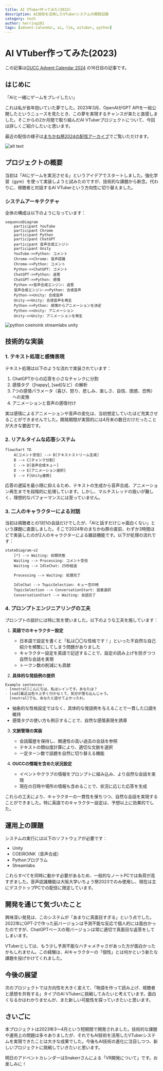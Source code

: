 ```yaml
---
title: AI VTuber作ってみた(2023)
description: AI技術を活用したVTuberシステムの開発記録
category: tech
author: herring101
tags: [advent-calendar, ai, llm, aituber, python]
---
```


# AI VTuber作ってみた(2023)

この記事は[OUCC Advent Calendar 2024](https://adventar.org/calendars/10655) の16日目の記事です。

## はじめに

「AIと一緒にゲームをプレイしたい」

これは私が長年抱いていた夢でした。2023年3月、OpenAIがGPT APIを一般公開したというニュースを見たとき、この夢を実現するチャンスが来たと直感しました。そこからの2か月間で取り組んだAI VTuberプロジェクトについて、今回は詳しくご紹介したいと思います。

最近の配信の様子は[まちかね祭2024の配信アーカイブ](https://www.youtube.com/watch?v=YftdGIyWcFE)でご覧いただけます。


![alt text](2024-12-16-aivtuber/stream_capture.png)

## プロジェクトの概要

当初は「AIにゲームを実況させる」というアイデアでスタートしました。強化学習（gym）を使って実装しようと試みたのですが、技術的な課題から断念。代わりに、視聴者と対話するAI VTuberという方向性に切り替えました。

### システムアーキテクチャ

全体の構成は以下のようになっています：

```mermaid
sequenceDiagram
    participant YouTube
    participant Chrome
    participant Python
    participant ChatGPT
    participant 音声合成エンジン
    participant Unity
    YouTube->>Python: コメント
    Chrome->>Chrome: 音声認識
    Chrome->>Python: コメント
    Python->>ChatGPT: コメント
    ChatGPT->>Python: 返答
    ChatGPT->>Python: 感情
    Python->>音声合成エンジン: 返答
    音声合成エンジン->>Python: 合成音声
    Python->>Unity: 合成音声
    Unity->>Unity: 合成音声を再生
    Python->>Python: 感情からアニメーションを決定
    Python->>Unity: アニメーション
    Unity->>Unity: アニメーションを再生
```

![python coeiroink streamlabs unity](2024-12-16-aivtuber/system.png)

## 技術的な実装

### 1. テキスト処理と感情表現

テキスト処理は以下のような流れで実装されています：

1. ChatGPTからの応答を小さなチャンクに分割
2. 感情タグ（[happy], [sad]など）の解析
3. 7つの感情パラメータ（喜び、怒り、悲しみ、楽しさ、自信、困惑、恐怖）への変換
4. アニメーションと音声の感情付け

実は感情によるアニメーションや音声の変化は、当初想定していたほど充実させることができませんでした。開発期間が実質的には4月末の数日だけだったことが大きな要因です。

### 2. リアルタイムな応答システム

```mermaid
flowchart TD
    A[コメント受信] --> B[テキストストリーム生成]
    B --> C[チャンク分割]
    C --> D[音声合成キュー]
    D --> E[アニメーション選択]
    E --> F[Unity連携]
```

応答の遅延を最小限に抑えるため、テキストの生成から音声合成、アニメーション再生までを段階的に処理しています。しかし、マルチスレッドの扱いが難しく、理想的なパフォーマンスには至っていません。

### 3. 二人のキャラクターによる対話

当初は視聴者との1対1の会話だけでしたが、「AIと話すだけじゃ面白くない」という課題に直面しました。そこで2024年のまちかね祭の直前、わずか3時間ほどで実装したのが2人のキャラクターによる雑談機能です。以下が処理の流れです：

```mermaid
stateDiagram-v2
    [*] --> Waiting: 初期状態
    Waiting --> Processing: コメント受信
    Waiting --> IdleChat: 25秒経過
    
    Processing --> Waiting: 処理完了
    
    IdleChat --> TopicSelection: キュー空の時
    TopicSelection --> ConversationStart: 話者選択
    ConversationStart --> Waiting: 会話完了

```

### 4. プロンプトエンジニアリングの工夫

プロンプトの設計には特に気を使いました。以下のような工夫を施しています：

1. **英語でのキャラクター設定**
   - 日本語で設定を書くと「私は〇〇な性格です！」といった不自然な自己紹介を頻繁にしてしまう問題がありました
   - キャラクター設定を英語で記述することで、設定の読み上げを防ぎつつ自然な会話を実現
   - トークン数の削減にも貢献

2. **具体的な発話例の提供**
```python
Example sentences:
- [neutral]こんにちは、私はレインです。あなたは？
- [sad]最近は色々上手く行かなくて、気分が落ち込んじゃう。
  [neutral]でも、あなたと話せてよかったわ。
```
   - 抽象的な性格設定ではなく、具体的な発話例を与えることで一貫した口調を維持
   - 感情タグの使い方も例示することで、自然な感情表現を誘導

3. **文脈管理の実装**
   - 会話履歴を保持し、関連性の高い過去の会話を参照
   - テキストの類似度計算により、適切な文脈を選択
   - 一定ターン数で話題を自然に切り替える機能

4. **OUCCの情報を含めた状況設定**
   - イベントやクラブの情報をプロンプトに組み込み、より自然な会話を実現
   - 現在の日時や場所の情報も含めることで、状況に応じた応答を生成

これらの工夫により、キャラクターの一貫性を保ちつつ、自然な会話を実現することができました。特に英語でのキャラクター設定は、予想以上に効果的でした。

## 運用上の課題

システムの実行には以下のソフトウェアが必要です：

- Unity
- COEIROINK（音声合成）
- Pythonプログラム
- Streamlabs

これらすべてを同時に動かす必要があるため、一般的なノートPCでは負荷が高すぎました。音声認識機能は大阪大学いちょう祭2023でのみ使用し、現在は主にデスクトップPCでの配信に限定しています。

## 開発を通じて気づいたこと

興味深い発見は、このシステムが「あまりに真面目すぎる」という点でした。2022年にGPT-2で作った前バージョンは予測不能な反応で個人的には面白かったのですが、ChatGPTベースの現バージョンは常に適切で真面目な返答をしてしまいます。

VTuberとしては、もう少し予測不能なハチャメチャさがあった方が面白かったかもしれません。この経験は、AIキャラクターの「個性」とは何かという新たな課題を投げかけてくれました。

## 今後の展望

次のプロジェクトでは方向性を大きく変えて、「物語を作って読み上げ、視聴者と感想を共有する」タイプのAI VTuberに挑戦してみたいと考えています。面白くなるかはわかりませんが、また新しい可能性を探っていきたいと思います。

## さいごに

本プロジェクトは2023年3～4月という短期間で開発されました。技術的な課題や運用上の問題は多々ありましたが、それでもAI技術を活用したVTuberシステムを実現できたことは大きな成果でした。今後もAI技術の進化に注目しつつ、新しいプロジェクトに挑戦していきたいと思います。

明日のアドベントカレンダーはSnakerrさんによる「VR開発について」です。お楽しみに！